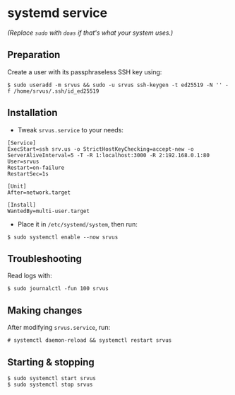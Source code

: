 # systemd service

*(Replace `sudo` with `doas` if that's what your system uses.)*

## Preparation

Create a user with its passphraseless SSH key using:

```
$ sudo useradd -m srvus && sudo -u srvus ssh-keygen -t ed25519 -N '' -f /home/srvus/.ssh/id_ed25519
```

## Installation

- Tweak `srvus.service` to your needs:

```
[Service]
ExecStart=ssh srv.us -o StrictHostKeyChecking=accept-new -o ServerAliveInterval=5 -T -R 1:localhost:3000 -R 2:192.168.0.1:80
User=srvus
Restart=on-failure
RestartSec=1s

[Unit]
After=network.target

[Install]
WantedBy=multi-user.target
```

- Place it in `/etc/systemd/system`, then run:

```
$ sudo systemctl enable --now srvus
```

## Troubleshooting

Read logs with:

```
$ sudo journalctl -fun 100 srvus
```

## Making changes

After modifying `srvus.service`, run:

```
# systemctl daemon-reload && systemctl restart srvus
```

## Starting & stopping

```
$ sudo systemctl start srvus
$ sudo systemctl stop srvus
```
